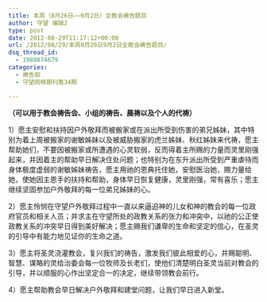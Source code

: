 ```yaml
---
title: 本周（8月26日——9月2日）全教会祷告题目
author: 守望 编辑2
type: post
date: 2012-08-29T11:17:12+00:00
url: /2012/08/29/本周8月26日9月2日全教会祷告题目/
dsq_thread_id:
  - 1980874679
categories:
  - 祷告部
  - 守望网络期刊第34期

---
```

<!--more-->

**（可以用于教会祷告会、小组的祷告、晨祷以及个人的代祷）**

<p align="left">
  1）愿主安慰和扶持因户外敬拜而被搬家或在派出所受到伤害的弟兄姊妹，其中特别为着上周被搬家的谢敏姊妹以及被威胁搬家的虎兰姊妹、秋红姊妹来代祷，愿主帮助她们，不要因被搬家或所遭遇的心灵软弱，反而得着主所赐的力量而灵里刚强起来，并因着主的帮助早日解决住处问题；也特别为在东升派出所受到严重虐待而身体极度虚弱的谢敏姊妹祷告，愿主用祂的恩典托住她，安慰医治她，赐力量给她，使她因主恩手的扶持和帮助，身体早日恢复健康，灵里刚强，常有喜乐；愿主继续坚固参加户外敬拜的每一位弟兄姊妹的心。
</p>

<p align="left">
  2）愿主怜悯在守望户外敬拜过程中一直以来逼迫神的儿女和神的教会的每一位政府官员和相关人员；并求主在守望所处的政教关系的张力和冲突中，以祂的公正使政教关系的冲突早日得到美好解决；愿主赐我们谦卑的生命和坚定的信心，在圣灵的引导中有能力地见证你的生命之道。
</p>

<p align="left">
  3）愿主将圣灵浇灌教会，复兴我们的祷告，激发我们彼此相爱的心，并赐聪明、智慧、谋略的灵给治委会每一位牧师及长老们，使他们清楚明白圣灵当前对教会的引导，并以顺服的心作出坚定合一的决定，继续带领教会前行。
</p>

<p align="left">
  4）愿主帮助教会早日解决户外敬拜和建堂问题，让我们早日进入新堂。
</p>

&nbsp;